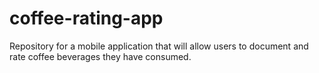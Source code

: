 # coffee-rating-app
Repository for a mobile application that will allow users to document and rate coffee beverages they have consumed.
